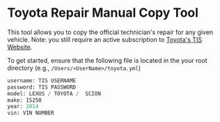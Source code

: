 # Toyota Repair Manual Copy Tool


This tool allows you to copy the official technician's repair for any given vehicle. Note: you still require an active subscription to
[Toyota's TIS Website](https://techinfo.toyota.com/).

To get started, ensure that the following file is located in the your root directory (e.g., `/Users/<UserName>/toyota.yml`)
```python
username: TIS USERNAME
password: TIS PASSWORD
model: LEXUS / TOYOTA /  SCION
make: IS250
year: 2014
vin: VIN NUMBER
```
